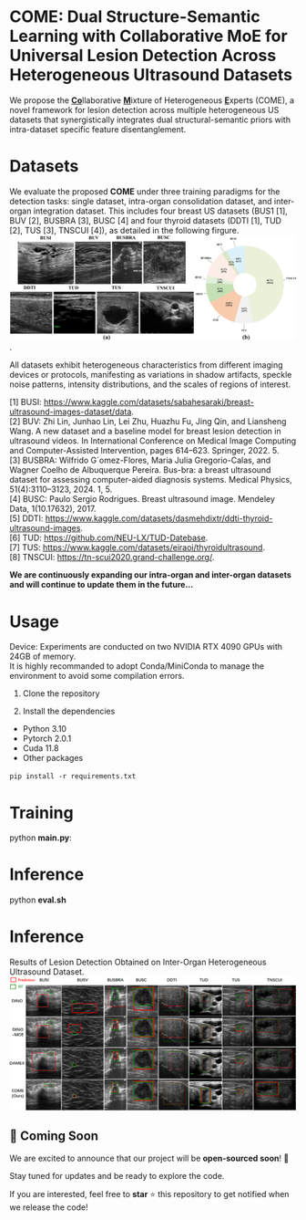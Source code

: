 # COME: Dual Structure-Semantic Learning with Collaborative MoE for Universal Lesion Detection Across Heterogeneous Ultrasound Datasets
We propose the <u>**Co**</u>llaborative <u>**M**</u>ixture of Heterogeneous <u>**E**</u>xperts (COME), a novel framework for lesion detection across multiple heterogeneous US datasets that synergistically integrates dual structural-semantic priors with intra-dataset specific feature disentanglement.


# Datasets
We evaluate the proposed **COME** under three training paradigms for the detection tasks: single dataset, intra-organ consolidation dataset, and inter-organ integration dataset. This includes four breast US datasets (BUS1 [1], BUV [2], BUSBRA [3], BUSC [4] and four thyroid datasets (DDTI [1], TUD [2], TUS [3], TNSCUI [4]), as detailed in the following firgure.  ![picture](https://github.com/UniversalCOME/UniversalCOME/blob/main/img/data.png). 

All datasets exhibit heterogeneous characteristics from different imaging devices or protocols, manifesting as variations in shadow artifacts, speckle noise patterns, intensity distributions, and the scales of regions of interest.
 
[1] BUSI: https://www.kaggle.com/datasets/sabahesaraki/breast-ultrasound-images-dataset/data.  
[2] BUV: Zhi Lin, Junhao Lin, Lei Zhu, Huazhu Fu, Jing Qin, and Liansheng Wang. A new dataset and a baseline model for breast lesion detection in ultrasound videos. In International Conference on Medical Image Computing and Computer-Assisted Intervention, pages 614–623. Springer, 2022. 5.  
[3] BUSBRA: Wilfrido G´omez-Flores, Maria Julia Gregorio-Calas, and Wagner Coelho de Albuquerque Pereira. Bus-bra: a breast ultrasound dataset for assessing computer-aided diagnosis systems. Medical Physics, 51(4):3110–3123, 2024. 1, 5.  
[4] BUSC: Paulo Sergio Rodrigues. Breast ultrasound image. Mendeley Data, 1(10.17632), 2017.  
[5] DDTI: https://www.kaggle.com/datasets/dasmehdixtr/ddti-thyroid-ultrasound-images.  
[6] TUD: https://github.com/NEU-LX/TUD-Datebase.  
[7] TUS: https://www.kaggle.com/datasets/eiraoi/thyroidultrasound.  
[8] TNSCUI: https://tn-scui2020.grand-challenge.org/.  

**We are continuously expanding our intra-organ and inter-organ datasets and will continue to update them in the future...**


# Usage
Device: Experiments are conducted on two NVIDIA RTX 4090 GPUs with 24GB of memory.  
It is highly recommanded to adopt Conda/MiniConda to manage the environment to avoid some compilation errors.

1. Clone the repository

2. Install the dependencies
 * Python 3.10
 * Pytorch 2.0.1
 * Cuda 11.8
 * Other packages

`pip install -r requirements.txt`

# Training 
python **main.py**:

 # Inference
python **eval.sh**

 # Inference
  Results of Lesion Detection Obtained on Inter-Organ Heterogeneous Ultrasound Dataset.
  ![picture](https://github.com/UniversalCOME/UniversalCOME/blob/main/img/result.png)
  
## 🚀 Coming Soon  

We are excited to announce that our project will be **open-sourced soon**! 🎉  

Stay tuned for updates and be ready to explore the code.  

If you are interested, feel free to **star** ⭐ this repository to get notified when we release the code!  



     


